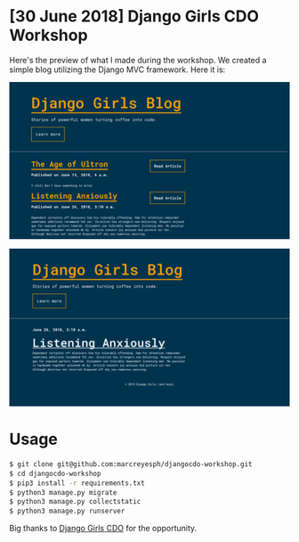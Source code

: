 # [30 June 2018] Django Girls CDO Workshop

Here's the preview of what I made during the workshop. We created a simple blog utilizing the Django MVC framework. Here it is:

![Website preview](preview/preview.png "Website preview")

![Blog details preview](preview/post-preview.png "Blog details preview")

# Usage
```sh
$ git clone git@github.com:marcreyesph/djangocdo-workshop.git
$ cd djangocdo-workshop
$ pip3 install -r requirements.txt
$ python3 manage.py migrate
$ python3 manage.py collectstatic
$ python3 manage.py runserver
```

Big thanks to [Django Girls CDO](https://djangogirls.org/cagayandeoro/) for the opportunity.